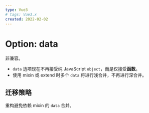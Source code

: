```yaml
---
type: Vue3
# tags: Vue3.x
created: 2022-02-02
---
```


# Option: data

非兼容。

- `data` 选项现在不再接受纯 JavaScript `object`，而是仅接受**函数**。
- 使用 mixin 或 extend 时多个 `data` 将进行浅合并，不再进行深合并。

## 迁移策略

重构避免依赖 mixin 的 `data` 合并。
